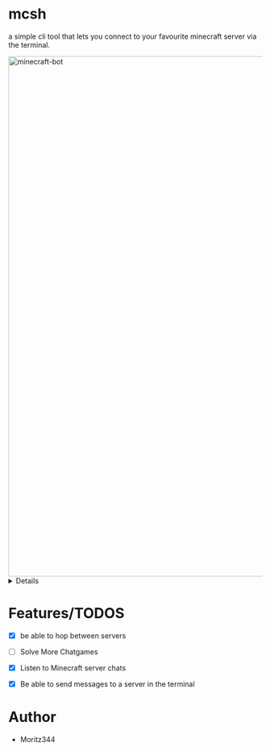 # mcsh
a simple cli tool that lets you connect to your favourite minecraft server via the terminal.

<img width="1905" height="1033" alt="minecraft-bot" src="https://github.com/user-attachments/assets/1eb8cb00-a973-481b-ae64-68dcfb421187" />


<details>
  
<img width="1911" height="1031" alt="bot_2" src="https://github.com/user-attachments/assets/268625ec-fa12-4adf-8ec0-8c0f992e07b3" />

</details>


# Features/TODOS
- [x] be able to hop between servers 
- [ ] Solve More Chatgames
- [x] Listen to Minecraft server chats
- [x] Be able to send messages to a server in the terminal


# Author
- Moritz344
